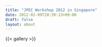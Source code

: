 ```yaml
---
title: "JPEC Workshop 2012 in Singapore"
date: 2012-02-09T20:39:13+09:00
draft: false
layout: about
---
```

{{< gallery >}}
